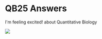 # QB25 Answers

I'm feeling excited! about Quantitative Biology

![](https://bioart.niaid.nih.gov/api/bioarts/629/files/660893)
